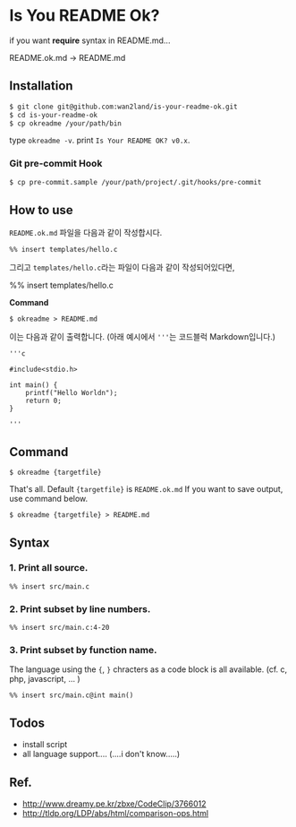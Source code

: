 Is You README Ok?
===

if you want **require** syntax in README.md...

README.ok.md -> README.md

## Installation

```sh
$ git clone git@github.com:wan2land/is-your-readme-ok.git
$ cd is-your-readme-ok
$ cp okreadme /your/path/bin
```

type `okreadme -v`. print `Is Your README OK? v0.x`.

### Git pre-commit Hook

```sh
$ cp pre-commit.sample /your/path/project/.git/hooks/pre-commit
```

## How to use

`README.ok.md` 파일을 다음과 같이 작성합시다.

```
%% insert templates/hello.c
```

그리고 `templates/hello.c`라는 파일이 다음과 같이 작성되어있다면,

%% insert templates/hello.c

**Command**

```
$ okreadme > README.md
```

이는 다음과 같이 출력합니다. (아래 예시에서 `'''`는 코드블럭 Markdown입니다.)

```
'''c

#include<stdio.h>

int main() {
	printf("Hello Worldn");
	return 0;
}

'''
```

## Command

```
$ okreadme {targetfile}
```

That's all. Default `{targetfile}` is `README.ok.md`
If you want to save output, use command below.

```
$ okreadme {targetfile} > README.md
```

## Syntax

### 1. Print all source.

```
%% insert src/main.c
```

### 2. Print subset by line numbers.

```
%% insert src/main.c:4-20
```

### 3. Print subset by function name.

The language using the `{`, `}` chracters as a code block is all available.
(cf. c, php, javascript, ... )

```
%% insert src/main.c@int main()
```

## Todos

- install script
- all language support.... (....i don't know.....)

## Ref.

- http://www.dreamy.pe.kr/zbxe/CodeClip/3766012
- http://tldp.org/LDP/abs/html/comparison-ops.html

